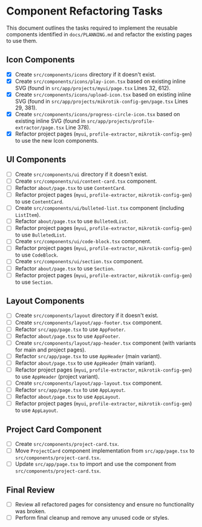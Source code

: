 # Component Refactoring Tasks

This document outlines the tasks required to implement the reusable components identified in `docs/PLANNING.md` and refactor the existing pages to use them.

## Icon Components

- [X] Create `src/components/icons` directory if it doesn't exist.
- [X] Create `src/components/icons/play-icon.tsx` based on existing inline SVG (found in `src/app/projects/myui/page.tsx` Lines 32, 612).
- [X] Create `src/components/icons/upload-icon.tsx` based on existing inline SVG (found in `src/app/projects/mikrotik-config-gen/page.tsx` Lines 29, 381).
- [X] Create `src/components/icons/progress-circle-icon.tsx` based on existing inline SVG (found in `src/app/projects/profile-extractor/page.tsx` Line 378).
- [X] Refactor project pages (`myui`, `profile-extractor`, `mikrotik-config-gen`) to use the new Icon components.

## UI Components

- [ ] Create `src/components/ui` directory if it doesn't exist.
- [ ] Create `src/components/ui/content-card.tsx` component.
- [ ] Refactor `about/page.tsx` to use `ContentCard`.
- [ ] Refactor project pages (`myui`, `profile-extractor`, `mikrotik-config-gen`) to use `ContentCard`.
- [ ] Create `src/components/ui/bulleted-list.tsx` component (including `ListItem`).
- [ ] Refactor `about/page.tsx` to use `BulletedList`.
- [ ] Refactor project pages (`myui`, `profile-extractor`, `mikrotik-config-gen`) to use `BulletedList`.
- [ ] Create `src/components/ui/code-block.tsx` component.
- [ ] Refactor project pages (`myui`, `profile-extractor`, `mikrotik-config-gen`) to use `CodeBlock`.
- [ ] Create `src/components/ui/section.tsx` component.
- [ ] Refactor `about/page.tsx` to use `Section`.
- [ ] Refactor project pages (`myui`, `profile-extractor`, `mikrotik-config-gen`) to use `Section`.

## Layout Components

- [ ] Create `src/components/layout` directory if it doesn't exist.
- [ ] Create `src/components/layout/app-footer.tsx` component.
- [ ] Refactor `src/app/page.tsx` to use `AppFooter`.
- [ ] Refactor `about/page.tsx` to use `AppFooter`.
- [ ] Create `src/components/layout/app-header.tsx` component (with variants for main and project pages).
- [ ] Refactor `src/app/page.tsx` to use `AppHeader` (main variant).
- [ ] Refactor `about/page.tsx` to use `AppHeader` (main variant).
- [ ] Refactor project pages (`myui`, `profile-extractor`, `mikrotik-config-gen`) to use `AppHeader` (project variant).
- [ ] Create `src/components/layout/app-layout.tsx` component.
- [ ] Refactor `src/app/page.tsx` to use `AppLayout`.
- [ ] Refactor `about/page.tsx` to use `AppLayout`.
- [ ] Refactor project pages (`myui`, `profile-extractor`, `mikrotik-config-gen`) to use `AppLayout`.

## Project Card Component

- [ ] Create `src/components/project-card.tsx`.
- [ ] Move `ProjectCard` component implementation from `src/app/page.tsx` to `src/components/project-card.tsx`.
- [ ] Update `src/app/page.tsx` to import and use the component from `src/components/project-card.tsx`.

## Final Review

- [ ] Review all refactored pages for consistency and ensure no functionality was broken.
- [ ] Perform final cleanup and remove any unused code or styles. 